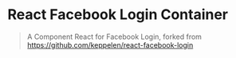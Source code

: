# React Facebook Login Container

> A Component React for Facebook Login, forked from https://github.com/keppelen/react-facebook-login
